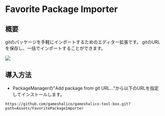 ﻿# Favorite Package Importer

## 概要
gitのパッケージを手軽にインポートするためのエディター拡張です。
gitのURLを保存し、一括でインポートすることができます。

![](/Images/fpm.png)

## 導入方法
- PackageManagerの"Add package from git URL..."から以下のURLを指定してインストールします。
```
https://github.com/gameshalico/gameshalico-tool-box.git?path=Assets/FavoritePackageImporter
```
